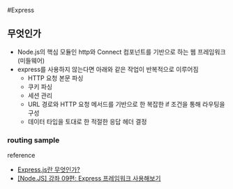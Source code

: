 #Express

## 무엇인가

- Node.js의 핵심 모듈인 http와 Connect 컴포넌트를 기반으로 하는 웹 프레임워크 (미들웨어)
- express를 사용하지 않는다면 아래와 같은 작업이 반복적으로 이루어짐
    - HTTP 요청 본문 파싱
    - 쿠키 파싱
    - 세션 관리
    - URL 경로와 HTTP 요청 메서드를 기반으로 한 복잡한 if 조건을 통해 라우팅을 구성
    - 데이터 타입을 토대로 한 적절한 응답 헤더 결정
    
    

### routing sample

reference

- [Express.js란 무엇인가?](http://wikibook.co.kr/article/what-is-expressjs/)
- [[Node.JS] 강좌 09편: Express 프레임워크 사용해보기](https://velopert.com/294)